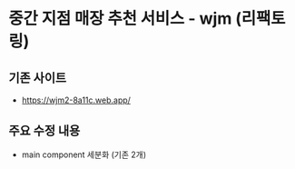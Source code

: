 # 중간 지점 매장 추천 서비스 - wjm (리팩토링)

## 기존 사이트

-   https://wjm2-8a11c.web.app/

## 주요 수정 내용

-   main component 세분화 (기존 2개)
